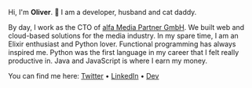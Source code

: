 Hi, I'm **Oliver**. 👋 I am a developer, husband and cat daddy.

By day, I work as the CTO of [alfa Media Partner GmbH](https://alfamedia.com). We built web and cloud-based solutions for the media industry. In my spare time, I am an Elixir enthusiast and Python lover. Functional programming has always inspired me. Python was the first language in my career that I felt really productive in. Java and JavaScript is where I earn my money.

You can find me here: [Twitter](https://twitter.com/oliverandrich) • [LinkedIn](https://www.linkedin.com/in/oliver-andrich-3a6a97200/) • [Dev](https://dev.to/oliverandrich)


